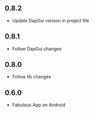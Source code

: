 ## 0.8.2
* Update DapGui verison in project file

## 0.8.1
* Follow DapGui changes

## 0.8.0
* Follow lib changes

## 0.6.0
* Fabulous App on Android